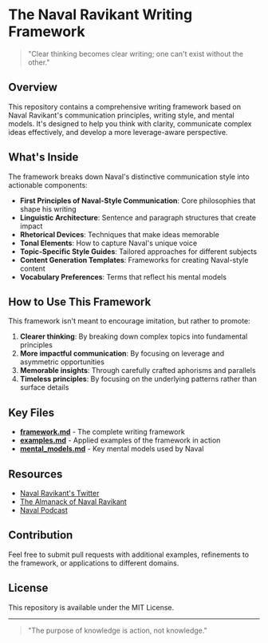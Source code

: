 # The Naval Ravikant Writing Framework

> "Clear thinking becomes clear writing; one can't exist without the other."

## Overview

This repository contains a comprehensive writing framework based on Naval Ravikant's communication principles, writing style, and mental models. It's designed to help you think with clarity, communicate complex ideas effectively, and develop a more leverage-aware perspective.

## What's Inside

The framework breaks down Naval's distinctive communication style into actionable components:

- **First Principles of Naval-Style Communication**: Core philosophies that shape his writing
- **Linguistic Architecture**: Sentence and paragraph structures that create impact
- **Rhetorical Devices**: Techniques that make ideas memorable
- **Tonal Elements**: How to capture Naval's unique voice
- **Topic-Specific Style Guides**: Tailored approaches for different subjects
- **Content Generation Templates**: Frameworks for creating Naval-style content
- **Vocabulary Preferences**: Terms that reflect his mental models

## How to Use This Framework

This framework isn't meant to encourage imitation, but rather to promote:

1. **Clearer thinking**: By breaking down complex topics into fundamental principles
2. **More impactful communication**: By focusing on leverage and asymmetric opportunities
3. **Memorable insights**: Through carefully crafted aphorisms and parallels
4. **Timeless principles**: By focusing on the underlying patterns rather than surface details

## Key Files

- [**framework.md**](framework.md) - The complete writing framework
- [**examples.md**](examples.md) - Applied examples of the framework in action
- [**mental_models.md**](mental_models.md) - Key mental models used by Naval

## Resources

- [Naval Ravikant's Twitter](https://twitter.com/naval)
- [The Almanack of Naval Ravikant](https://www.navalmanack.com/)
- [Naval Podcast](https://nav.al/podcast)

## Contribution

Feel free to submit pull requests with additional examples, refinements to the framework, or applications to different domains.

## License

This repository is available under the MIT License.

---

> "The purpose of knowledge is action, not knowledge."
